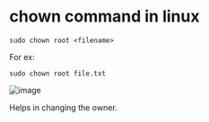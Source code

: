 # chown command in linux

``sudo chown root <filename>``


For ex: 

`sudo chown root file.txt`


![image](https://github.com/TauqeerAhmad5201/chown/assets/68806440/6464a902-2ab0-47a3-9dff-1bf1cf834057)

Helps in changing the owner.
